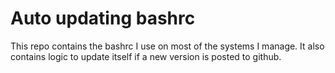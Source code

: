 # Auto updating bashrc

This repo contains the bashrc I use on most of the systems I manage. It also contains logic to update itself if a new version is posted to github.
